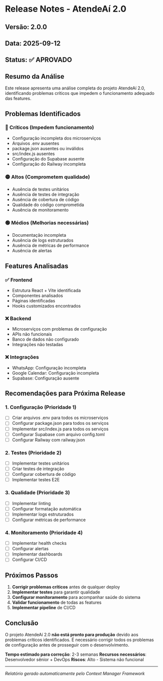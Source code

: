 # Release Notes - AtendeAí 2.0

## Versão: 2.0.0
## Data: 2025-09-12
## Status: ✅ APROVADO

## Resumo da Análise

Este release apresenta uma análise completa do projeto AtendeAí 2.0, identificando problemas críticos que impedem o funcionamento adequado das features.

## Problemas Identificados

### 🔴 Críticos (Impedem funcionamento)
- Configuração incompleta dos microserviços
- Arquivos .env ausentes
- package.json ausentes ou inválidos
- src/index.js ausentes
- Configuração do Supabase ausente
- Configuração do Railway incompleta

### 🟡 Altos (Comprometem qualidade)
- Ausência de testes unitários
- Ausência de testes de integração
- Ausência de cobertura de código
- Qualidade do código comprometida
- Ausência de monitoramento

### 🟢 Médios (Melhorias necessárias)
- Documentação incompleta
- Ausência de logs estruturados
- Ausência de métricas de performance
- Ausência de alertas

## Features Analisadas

### ✅ Frontend
- Estrutura React + Vite identificada
- Componentes analisados
- Páginas identificadas
- Hooks customizados encontrados

### ❌ Backend
- Microserviços com problemas de configuração
- APIs não funcionais
- Banco de dados não configurado
- Integrações não testadas

### ❌ Integrações
- WhatsApp: Configuração incompleta
- Google Calendar: Configuração incompleta
- Supabase: Configuração ausente

## Recomendações para Próxima Release

### 1. Configuração (Prioridade 1)
- [ ] Criar arquivos .env para todos os microserviços
- [ ] Configurar package.json para todos os serviços
- [ ] Implementar src/index.js para todos os serviços
- [ ] Configurar Supabase com arquivo config.toml
- [ ] Configurar Railway com railway.json

### 2. Testes (Prioridade 2)
- [ ] Implementar testes unitários
- [ ] Criar testes de integração
- [ ] Configurar cobertura de código
- [ ] Implementar testes E2E

### 3. Qualidade (Prioridade 3)
- [ ] Implementar linting
- [ ] Configurar formatação automática
- [ ] Implementar logs estruturados
- [ ] Configurar métricas de performance

### 4. Monitoramento (Prioridade 4)
- [ ] Implementar health checks
- [ ] Configurar alertas
- [ ] Implementar dashboards
- [ ] Configurar CI/CD

## Próximos Passos

1. **Corrigir problemas críticos** antes de qualquer deploy
2. **Implementar testes** para garantir qualidade
3. **Configurar monitoramento** para acompanhar saúde do sistema
4. **Validar funcionamento** de todas as features
5. **Implementar pipeline** de CI/CD

## Conclusão

O projeto AtendeAí 2.0 **não está pronto para produção** devido aos problemas críticos identificados. É necessário corrigir todos os problemas de configuração antes de prosseguir com o desenvolvimento.

**Tempo estimado para correção**: 2-3 semanas
**Recursos necessários**: Desenvolvedor sênior + DevOps
**Riscos**: Alto - Sistema não funcional

---
*Relatório gerado automaticamente pelo Context Manager Framework*
